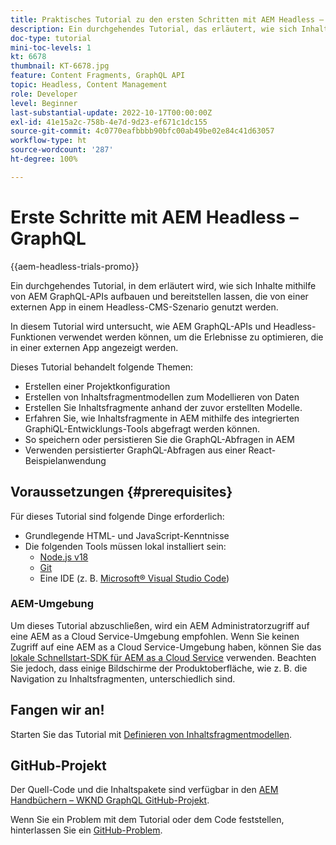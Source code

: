 ```yaml
---
title: Praktisches Tutorial zu den ersten Schritten mit AEM Headless – GraphQL
description: Ein durchgehendes Tutorial, das erläutert, wie sich Inhalte mithilfe von AEM GraphQL-APIs aufbauen und bereitstellen lassen.
doc-type: tutorial
mini-toc-levels: 1
kt: 6678
thumbnail: KT-6678.jpg
feature: Content Fragments, GraphQL API
topic: Headless, Content Management
role: Developer
level: Beginner
last-substantial-update: 2022-10-17T00:00:00Z
exl-id: 41e15a2c-758b-4e7d-9d23-ef671c1dc155
source-git-commit: 4c0770eafbbbb90bfc00ab49be02e84c41d63057
workflow-type: ht
source-wordcount: '287'
ht-degree: 100%

---
```


# Erste Schritte mit AEM Headless – GraphQL

{{aem-headless-trials-promo}}

Ein durchgehendes Tutorial, in dem erläutert wird, wie sich Inhalte mithilfe von AEM GraphQL-APIs aufbauen und bereitstellen lassen, die von einer externen App in einem Headless-CMS-Szenario genutzt werden.

In diesem Tutorial wird untersucht, wie AEM GraphQL-APIs und Headless-Funktionen verwendet werden können, um die Erlebnisse zu optimieren, die in einer externen App angezeigt werden.

Dieses Tutorial behandelt folgende Themen:

* Erstellen einer Projektkonfiguration
* Erstellen von Inhaltsfragmentmodellen zum Modellieren von Daten
* Erstellen Sie Inhaltsfragmente anhand der zuvor erstellten Modelle.
* Erfahren Sie, wie Inhaltsfragmente in AEM mithilfe des integrierten GraphiQL-Entwicklungs-Tools abgefragt werden können.
* So speichern oder persistieren Sie die GraphQL-Abfragen in AEM
* Verwenden persistierter GraphQL-Abfragen aus einer React-Beispielanwendung

## Voraussetzungen {#prerequisites}

Für dieses Tutorial sind folgende Dinge erforderlich:

* Grundlegende HTML- und JavaScript-Kenntnisse
* Die folgenden Tools müssen lokal installiert sein:
   * [Node.js v18](https://nodejs.org/)
   * [Git](https://git-scm.com/)
   * Eine IDE (z. B. [Microsoft® Visual Studio Code](https://code.visualstudio.com/))

### AEM-Umgebung

Um dieses Tutorial abzuschließen, wird ein AEM Administratorzugriff auf eine AEM as a Cloud Service-Umgebung empfohlen. Wenn Sie keinen Zugriff auf eine AEM as a Cloud Service-Umgebung haben, können Sie das [lokale Schnellstart-SDK für AEM as a Cloud Service](/help/cloud-service/local-development-environment/aem-runtime.md) verwenden. Beachten Sie jedoch, dass einige Bildschirme der Produktoberfläche, wie z. B. die Navigation zu Inhaltsfragmenten, unterschiedlich sind.

## Fangen wir an!

Starten Sie das Tutorial mit [Definieren von Inhaltsfragmentmodellen](content-fragment-models.md).

## GitHub-Projekt

Der Quell-Code und die Inhaltspakete sind verfügbar in den [AEM Handbüchern – WKND GraphQL GitHub-Projekt](https://github.com/adobe/aem-guides-wknd-graphql).

Wenn Sie ein Problem mit dem Tutorial oder dem Code feststellen, hinterlassen Sie ein [GitHub-Problem](https://github.com/adobe/aem-guides-wknd-graphql/issues).
